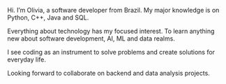  Hi. I’m Olivia, a software developer from Brazil. My major knowledge is on Python, C++, Java and SQL.
 
 Everything about technology has my focused interest. To learn anything new about software development, AI, ML and data realms.

 I see coding as an instrument to solve problems and create solutions for everyday life.
 
 Looking forward to collaborate on backend and data analysis projects.

<!---
olivialrp/olivialrp is a ✨ special ✨ repository because its `README.md` (this file) appears on your GitHub profile.
You can click the Preview link to take a look at your changes.
--->

